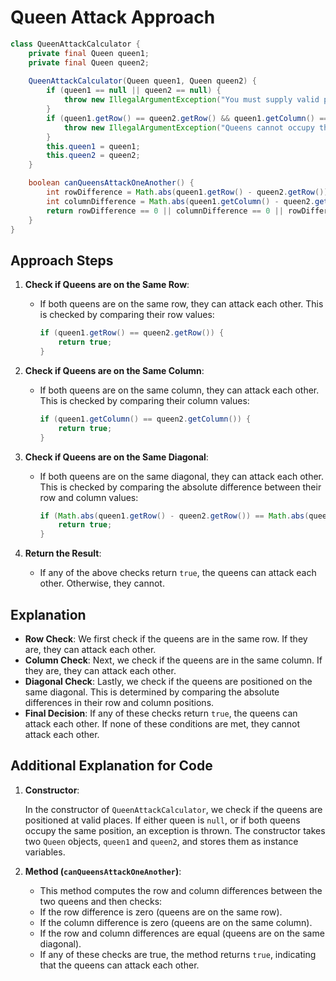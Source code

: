 # Queen Attack Approach

```java
class QueenAttackCalculator {
    private final Queen queen1;
    private final Queen queen2;
    
    QueenAttackCalculator(Queen queen1, Queen queen2) {
        if (queen1 == null || queen2 == null) {
            throw new IllegalArgumentException("You must supply valid positions for both Queens.");
        }
        if (queen1.getRow() == queen2.getRow() && queen1.getColumn() == queen2.getColumn()) {
            throw new IllegalArgumentException("Queens cannot occupy the same position.");
        }
        this.queen1 = queen1;
        this.queen2 = queen2;
    }

    boolean canQueensAttackOneAnother() {
        int rowDifference = Math.abs(queen1.getRow() - queen2.getRow());
        int columnDifference = Math.abs(queen1.getColumn() - queen2.getColumn());
        return rowDifference == 0 || columnDifference == 0 || rowDifference == columnDifference;
    }
}
```

## Approach Steps

1. **Check if Queens are on the Same Row**:
   - If both queens are on the same row, they can attack each other. This is checked by comparing their row values:

     ```java
     if (queen1.getRow() == queen2.getRow()) {
         return true;
     }
     ```

2. **Check if Queens are on the Same Column**:
   - If both queens are on the same column, they can attack each other. This is checked by comparing their column values:

     ```java
     if (queen1.getColumn() == queen2.getColumn()) {
         return true;
     }
     ```

3. **Check if Queens are on the Same Diagonal**:
   - If both queens are on the same diagonal, they can attack each other. This is checked by comparing the absolute difference between their row and column values:

     ```java
     if (Math.abs(queen1.getRow() - queen2.getRow()) == Math.abs(queen1.getColumn() - queen2.getColumn())) {
         return true;
     }
     ```

4. **Return the Result**:
   - If any of the above checks return `true`, the queens can attack each other. Otherwise, they cannot.

## Explanation

- **Row Check**: We first check if the queens are in the same row. If they are, they can attack each other.
- **Column Check**: Next, we check if the queens are in the same column. If they are, they can attack each other.
- **Diagonal Check**: Lastly, we check if the queens are positioned on the same diagonal. This is determined by comparing the absolute differences in their row and column positions.
- **Final Decision**: If any of these checks return `true`, the queens can attack each other. If none of these conditions are met, they cannot attack each other.

## Additional Explanation for Code

1. **Constructor**:

   In the constructor of `QueenAttackCalculator`, we check if the queens are positioned at valid places.
   If either queen is `null`, or if both queens occupy the same position, an exception is thrown.
   The constructor takes two `Queen` objects, `queen1` and `queen2`, and stores them as instance variables.

2. **Method (`canQueensAttackOneAnother`)**:

    - This method computes the row and column differences between the two queens and then checks:
    - If the row difference is zero (queens are on the same row).
    - If the column difference is zero (queens are on the same column).
    - If the row and column differences are equal (queens are on the same diagonal).
    - If any of these checks are true, the method returns `true`, indicating that the queens can attack each other.
